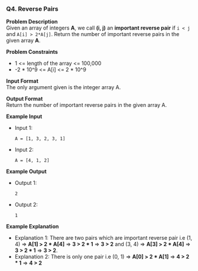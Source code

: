 

### Q4. Reverse Pairs

**Problem Description**  
Given an array of integers **A**, we call **(i, j)** an **important reverse pair** if `i < j` and `A[i] > 2*A[j]`.
Return the number of important reverse pairs in the given array **A**.

**Problem Constraints**
- 1 <= length of the array <= 100,000
- -2 * 10^9 <= A[i] <= 2 * 10^9

**Input Format**  
The only argument given is the integer array A.

**Output Format**  
Return the number of important reverse pairs in the given array A.

**Example Input**
- Input 1:
  ```
  A = [1, 3, 2, 3, 1]
  ```
- Input 2:
  ```
  A = [4, 1, 2]
  ```

**Example Output**
- Output 1:
  ```
  2
  ```
- Output 2:
  ```
  1
  ```

**Example Explanation**
- Explanation 1:
  There are two pairs which are important reverse pair i.e (1, 4) => **A[1] > 2 * A[4]** => **3 > 2 * 1** => **3 > 2** and (3, 4) => **A[3] > 2 * A[4]** => **3 > 2 * 1** => **3 > 2**.
- Explanation 2:
  There is only one pair i.e (0, 1) => **A[0] > 2 * A[1]** => **4 > 2 * 1** => **4 > 2**





